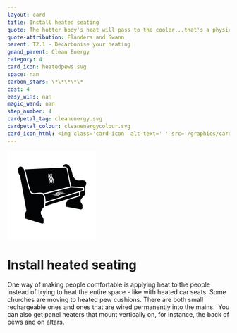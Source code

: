 ```yaml
---
layout: card
title: Install heated seating
quote: The hotter body's heat will pass to the cooler...that's a physical law!
quote-attribution: Flanders and Swann
parent: T2.1 - Decarbonise your heating
grand_parent: Clean Energy 
category: 4
card_icon: heatedpews.svg
space: nan
carbon_stars: \*\*\*\*\*
cost: 4
easy_wins: nan
magic_wand: nan
step_number: 4
cardpetal_tag: cleanenergy.svg
cardpetal_colour: cleanenergycolour.svg
card_icon_html: <img class='card-icon' alt-text=' ' src='/graphics/card_icons/heatedpews.svg'>
---
```


<img class='card-icon' alt-text=' ' src='/graphics/card_icons/heatedpews.svg'>
<h1>Install heated seating</h1>

<p>One way of making people comfortable is applying heat to the people instead of trying to heat the entire space - like with heated car seats. Some churches are moving to heated pew cushions. There are both small rechargeable ones and ones that are wired permanently into the mains.  You can also get panel heaters that mount vertically on, for instance, the back of pews and on altars.</p> 

